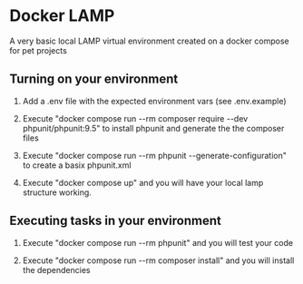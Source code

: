 # Docker LAMP
A very basic local LAMP virtual environment created on a docker compose for pet projects

## Turning on your environment

1. Add a .env file with the expected environment vars (see .env.example)

2. Execute "docker compose run --rm composer require --dev phpunit/phpunit:9.5" to install phpunit and generate the the composer files

3. Execute "docker compose run --rm phpunit --generate-configuration" to create a basix phpunit.xml

4. Execute "docker compose up" and you will have your local lamp structure working.

## Executing tasks in your environment

1. Execute "docker compose run --rm phpunit" and you will test your code

2. Execute "docker compose run --rm composer install" and you will install the dependencies